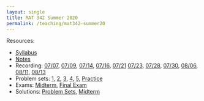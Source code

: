 ```yaml
---
layout: single
title: MAT 342 Summer 2020
permalink: /teaching/mat342-summer20
---
```


Resources:
* [Syllabus](/files/MAT342-summer20/MAT342_Syllabus_Summer2020.pdf)
* [Notes](/files/MAT342-summer20/MAT342-notes.pdf)
* Recording: [07/07](https://stonybrook.zoom.us/rec/share/tepvAfLI91JIfIXk2nz8QJ9xMan9eaa80HdMq_EEmUrfY-JQwwx4SmZ6pRM5BdkN), [07/09](https://stonybrook.zoom.us/rec/share/685IL5ezxjhIHIWd61rkYY04LNzLaaa80CIf_vNZyk2jx8pGlbeORm1Szghybboi), [07/14](https://stonybrook.zoom.us/rec/share/tOdyce7I2m9IRI3jwxGBAqkYMLzMaaa80HRLrKEJxB3jHnGq_qe2so8AH6DUcibR), [07/16](https://stonybrook.zoom.us/rec/share/4vA2NOHg5mFLUK_G5XrgULN4O9r8eaa81yYW-_YPn0dyRhw3e-JNcFP50j6CDPrd), [07/21](https://stonybrook.zoom.us/rec/share/vuNQEZjK1FJIWJX30BrhdukYQ6PMaaa8g3ce-_cKyBot7CmhZdsCt_y6vmXoiMPZ) [07/23](https://stonybrook.zoom.us/rec/share/uNMkBo3g9EJJR5WVyhzxaPIjQqrPT6a8g3UZ-KcEzU2-_hjAXVZFvjqX9ohE397M), [07/28](https://stonybrook.zoom.us/rec/share/494oKbfK9khIfdb9yXHfVKQ6MZzEeaa80SdP-6Bezk3WKdGCr2L3g3bIGl14OGFR), [07/30](https://stonybrook.zoom.us/rec/share/68pHDqP90ElJeZ3oyX7iU58jQKPGT6a80HAW-_JbyUvwmz0rMHhrMp1o-tCcAvrM), [08/06](https://stonybrook.zoom.us/rec/share/68ZXMaytr19LQNbRzhyYX4wiQZ2-T6a81yhLrPdYxUtikyMcuBffO0NM1UVt5ywA), [08/11](https://stonybrook.zoom.us/rec/share/7vcvCo3582VJZ4H0r3DZeqooM5u4eaa8gXVP_ftZxUu5aJhF4F2KhF-qOZZK5DQ1), [08/13](https://stonybrook.zoom.us/rec/share/7stNKa2p6nJLYI3uxlndUYg6RKjIX6a8hHQZ_6EMmR7Es2gXBdHbUN1lVqEp8Zgq)
* Problem sets: [1](/files/MAT342-summer20/MAT342-problem-1.pdf), [2](/files/MAT342-summer20/MAT342-problem-2.pdf), [3](/files/MAT342-summer20/MAT342-problem-3.pdf), [4](/files/MAT342-summer20/MAT342-problem-4.pdf), [5](/files/MAT342-summer20/MAT342-problem-5.pdf), [Practice](/files/MAT342-summer20/MAT342-practice.pdf)
* Exams: [Midterm](/files/MAT342-summer20/MAT342-midterm.pdf), [Final Exam](/files/MAT342-summer20/MAT342-final_exam.pdf)
* Solutions: [Problem Sets](/files/MAT342-summer20/MAT342-solutions.pdf), [Midterm](/files/MAT342-summer20/MAT342-exam-solutions.pdf)
